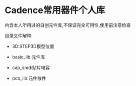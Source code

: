 # Cadence常用器件个人库

内含本人所用过的自创元件库,不保证完全可用性,使用前注意检查

目录文件解释:

- 3D:STEP3D模型位置

- basic_lib:元件库

- cap_smd:贴片电容

- pcb_lib:元件散件

